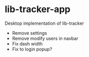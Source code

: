 # lib-tracker-app
Desktop implementation of lib-tracker

- Remove settings
- Remove modify users in navbar
- Fix dash width
- Fix to login popup?
